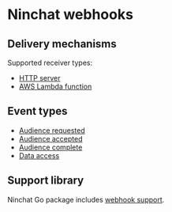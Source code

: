 # Ninchat webhooks

## Delivery mechanisms

Supported receiver types:

- [HTTP server](http.md)
- [AWS Lambda function](lambda.md)


## Event types

- [Audience requested](event/audience_requested.md)
- [Audience accepted](event/audience_accepted.md)
- [Audience complete](event/audience_complete.md)
- [Data access](event/data_access.md)


## Support library

Ninchat Go package includes [webhook support](https://pkg.go.dev/github.com/ninchat/ninchat-go/webhook).

